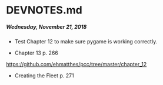 # DEVNOTES.md

##### Wednesday, November 21, 2018

- Test Chapter 12 to make sure pygame is working correctly.

- Chapter 13 
p. 266

https://github.com/ehmatthes/pcc/tree/master/chapter_12

- Creating the Fleet p. 271

